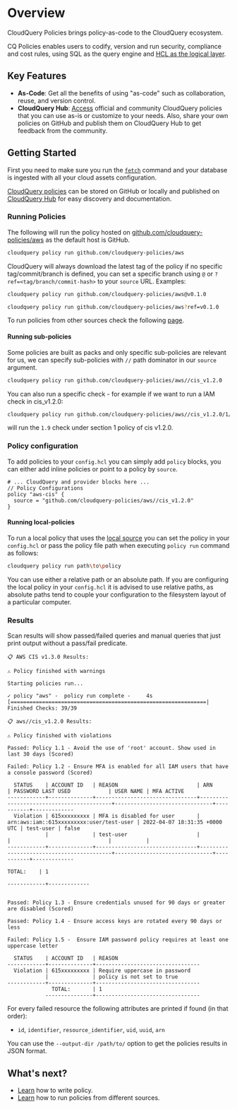 # Overview

CloudQuery Policies brings policy-as-code to the CloudQuery ecosystem.

CQ Policies enables users to codify, version and run security, compliance and cost rules, using SQL as the query engine and [HCL as the logical layer](./language).

## Key Features

- **As-Code**: Get all the benefits of using "as-code" such as collaboration, reuse, and version control.
- **CloudQuery Hub**: [Access](https://hub.cloudquery.io) official and community CloudQuery policies that you can use as-is or customize to your needs. Also, share your own policies on GitHub and publish them on CloudQuery Hub to get feedback from the community.

## Getting Started

First you need to make sure you run the [`fetch`](../fetch/overview) command and your database is ingested with all your cloud assets configuration.

[CloudQuery policies](./language) can be stored on GitHub or locally and published on [CloudQuery Hub](https://hub.cloudquery.io) for easy discovery and documentation.

### Running Policies

The following will run the policy hosted on [github.com/cloudquery-policies/aws](https://github.com/cloudquery-policies/aws) as the default host is GitHub.

```bash
cloudquery policy run github.com/cloudquery-policies/aws
```

CloudQuery will always download the latest tag of the policy if no specific tag/commit/branch is defined, you can set a specific branch using `@` or `?ref=<tag/branch/commit-hash>` to your `source` URL. Examples:

```bash
cloudquery policy run github.com/cloudquery-policies/aws@v0.1.0
```

```bash
cloudquery policy run github.com/cloudquery-policies/aws?ref=v0.1.0
```

To run policies from other sources check the following [page](./sources).

#### Running sub-policies

Some policies are built as packs and only specific sub-policies are relevant for us, we can specify sub-policies with `//` path dominator in our `source` argument.

```bash
cloudquery policy run github.com/cloudquery-policies/aws//cis_v1.2.0
```

You can also run a specific check - for example if we want to run a IAM check in cis_v1.2.0:

```bash
cloudquery policy run github.com/cloudquery-policies/aws//cis_v1.2.0/1/1.9
```

will run the `1.9` check under section 1 policy of cis v1.2.0.

### Policy configuration

To add policies to your `config.hcl` you can simply add `policy` blocks, you can either add inline policies or point to a policy by `source`.

```hcl
# ... CloudQuery and provider blocks here ...
// Policy Configurations
policy "aws-cis" {
  source = "github.com/cloudquery-policies/aws//cis_v1.2.0"
}
```

#### Running local-policies

To run a local policy that uses the [local source](./sources#local) you can set the policy in your `config.hcl` or pass the policy file path when executing `policy run` command as follows:

```bash
cloudquery policy run path\to\policy
```

You can use either a relative path or an absolute path. If you are configuring the local policy in your `config.hcl` it is advised to use relative paths, as absolute paths tend to couple your configuration to the filesystem layout of a particular computer.

### Results

Scan results will show passed/failed queries and manual queries that just print output without a pass/fail predicate.  

```
📋 AWS CIS v1.3.0 Results:

⚠️ Policy finished with warnings

Starting policies run...

✓ policy "aws" -  policy run complete -     4s [==============================================================|  Finished Checks: 39/39

📋 aws//cis_v1.2.0 Results:

⚠️ Policy finished with violations

Passed: Policy 1.1 - Avoid the use of 'root' account. Show used in last 30 days (Scored)

Failed: Policy 1.2 - Ensure MFA is enabled for all IAM users that have a console password (Scored)

  STATUS    | ACCOUNT ID   | REASON                         | ARN                                      | PASSWORD LAST USED            | USER NAME | MFA ACTIVE
------------+--------------+--------------------------------+------------------------------------------+-------------------------------+-----------+-------------
  Violation | 615xxxxxxxxx | MFA is disabled for user       | arn:aws:iam::615xxxxxxxxx:user/test-user | 2022-04-07 18:31:35 +0000 UTC | test-user | false
            |              | test-user                      |                                          |                               |           |
------------+--------------+--------------------------------+------------------------------------------+-------------------------------+-----------+-------------
                                                                                                                                         TOTAL:    | 1
                                                                                                                                       ------------+-------------


Passed: Policy 1.3 - Ensure credentials unused for 90 days or greater are disabled (Scored)

Passed: Policy 1.4 - Ensure access keys are rotated every 90 days or less

Failed: Policy 1.5 -  Ensure IAM password policy requires at least one uppercase letter

  STATUS    | ACCOUNT ID   | REASON
------------+--------------+---------------------------------
  Violation | 615xxxxxxxxx | Require uppercase in password
            |              | policy is not set to true
------------+--------------+---------------------------------
              TOTAL:       | 1
            ---------------+---------------------------------
```

For every failed resource the following attributes are printed if found (in that order):

- `id`, `identifier`, `resource_identifier`, `uid`, `uuid`, `arn`

You can use the `--output-dir /path/to/` option to get the policies results in JSON format.

## What's next?

- [Learn](./language) how to write policy.
- [Learn](./sources) how to run policies from different sources.

